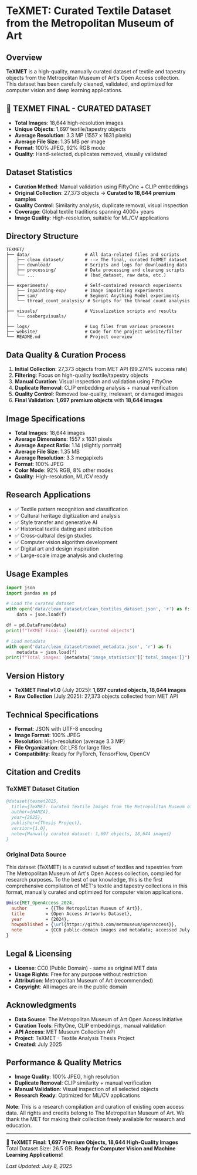 # TeXMET: Curated Textile Dataset from the Metropolitan Museum of Art

## Overview
**TeXMET** is a high-quality, manually curated dataset of textile and tapestry objects from the Metropolitan Museum of Art's Open Access collection. This dataset has been carefully cleaned, validated, and optimized for computer vision and deep learning applications.

## 🎯 TEXMET FINAL - CURATED DATASET
- **Total Images**: 18,644 high-resolution images
- **Unique Objects**: 1,697 textile/tapestry objects  
- **Average Resolution**: 3.3 MP (1557 x 1631 pixels)
- **Average File Size**: 1.35 MB per image
- **Format**: 100% JPEG, 92% RGB mode
- **Quality**: Hand-selected, duplicates removed, visually validated

## Dataset Statistics
- **Curation Method**: Manual validation using FiftyOne + CLIP embeddings
- **Original Collection**: 27,373 objects → **Curated to 18,644 premium samples**
- **Quality Control**: Similarity analysis, duplicate removal, visual inspection
- **Coverage**: Global textile traditions spanning 4000+ years
- **Image Quality**: High-resolution, suitable for ML/CV applications

## Directory Structure
```
TEXMET/
├── data/                     # All data-related files and scripts
│   ├── clean_dataset/        # --> The final, curated TeXMET dataset
│   ├── download/             # Scripts and logs for downloading data
│   ├── processing/           # Data processing and cleaning scripts
│   └── ...                   # (bad_dataset, raw data, etc.)
│
├── experiments/              # Self-contained research experiments
│   ├── inpainting-exp/       # Image inpainting experiments
│   ├── sam/                  # Segment Anything Model experiments
│   └── thread_count_analysis/ # Scripts for the thread count analysis
│
├── visuals/                  # Visualization scripts and results
│   └── osebergvisuals/
│
├── logs/                     # Log files from various processes
├── website/                  # Code for the project website/filter
└── README.md                 # Project overview
```

## Data Quality & Curation Process
1. **Initial Collection**: 27,373 objects from MET API (99.274% success rate)
2. **Filtering**: Focus on high-quality textile/tapestry objects
3. **Manual Curation**: Visual inspection and validation using FiftyOne
4. **Duplicate Removal**: CLIP embedding analysis + manual verification
5. **Quality Control**: Removed low-quality, irrelevant, or damaged images
6. **Final Validation**: **1,697 premium objects** with **18,644 images**

## Image Specifications
- **Total Images**: 18,644 images
- **Average Dimensions**: 1557 x 1631 pixels
- **Average Aspect Ratio**: 1.14 (slightly portrait)
- **Average File Size**: 1.35 MB
- **Average Resolution**: 3.3 megapixels
- **Format**: 100% JPEG
- **Color Mode**: 92% RGB, 8% other modes
- **Quality**: High-resolution, ML/CV ready

## Research Applications
- ✅ Textile pattern recognition and classification
- ✅ Cultural heritage digitization and analysis
- ✅ Style transfer and generative AI
- ✅ Historical textile dating and attribution
- ✅ Cross-cultural design studies
- ✅ Computer vision algorithm development
- ✅ Digital art and design inspiration
- ✅ Large-scale image analysis and clustering

## Usage Examples
```python
import json
import pandas as pd

# Load the curated dataset
with open('data/clean_dataset/clean_textiles_dataset.json', 'r') as f:
    data = json.load(f)

df = pd.DataFrame(data)
print(f"TeXMET Final: {len(df)} curated objects")

# Load metadata
with open('data/clean_dataset/texmet_metadata.json', 'r') as f:
    metadata = json.load(f)
print(f"Total images: {metadata['image_statistics']['total_images']}")
```

## Version History
- **TeXMET Final v1.0** (July 2025): **1,697 curated objects, 18,644 images**
- **Raw Collection** (July 2025): 27,373 objects collected from MET API

## Technical Specifications
- **Format**: JSON with UTF-8 encoding
- **Image Format**: 100% JPEG
- **Resolution**: High-resolution (average 3.3 MP)
- **File Organization**: Git LFS for large files
- **Compatibility**: Ready for PyTorch, TensorFlow, OpenCV

## Citation and Credits

### TeXMET Dataset Citation
```bibtex
@dataset{texmet2025,
  title={TeXMET: Curated Textile Images from the Metropolitan Museum of Art},
  author={HAMZA},
  year={2025},
  publisher={Thesis Project},
  version={1.0},
  note={Manually curated dataset: 1,697 objects, 18,644 images}
}
```

### Original Data Source
This dataset (TeXMET) is a curated subset of textiles and tapestries from The Metropolitan Museum of Art's Open Access collection, compiled for research purposes. To the best of our knowledge, this is the first comprehensive compilation of MET's textile and tapestry collections in this format, manually curated and optimized for computer vision applications.

```bibtex
@misc{MET_OpenAccess_2024,
  author       = {{The Metropolitan Museum of Art}},
  title        = {Open Access Artworks Dataset},
  year         = {2024},
  howpublished = {\url{https://github.com/metmuseum/openaccess}},
  note         = {CC0 public-domain images and metadata; accessed July 2025},
}
```

## Legal & Licensing
- **License**: CC0 (Public Domain) - same as original MET data
- **Usage Rights**: Free for any purpose without restriction
- **Attribution**: Metropolitan Museum of Art (recommended)
- **Copyright**: All images are in the public domain

## Acknowledgments
- **Data Source**: The Metropolitan Museum of Art Open Access Initiative
- **Curation Tools**: FiftyOne, CLIP embeddings, manual validation
- **API Access**: MET Museum Collection API
- **Project**: TeXMET - Textile Analysis Thesis Project
- **Created**: July 2025

## Performance & Quality Metrics
- **Image Quality**: 100% JPEG, high resolution
- **Duplicate Removal**: CLIP similarity + manual verification
- **Manual Validation**: Visual inspection of all selected objects
- **Research Ready**: Optimized for ML/CV applications

**Note**: This is a research compilation and curation of existing open access data. All rights and credits belong to The Metropolitan Museum of Art. We thank the MET for making their collection freely available for research and education.

---
**🎯 TeXMET Final: 1,697 Premium Objects, 18,644 High-Quality Images**
Total Dataset Size: 26.5 GB.
**Ready for Computer Vision and Machine Learning Applications!**

*Last Updated: July 8, 2025*
